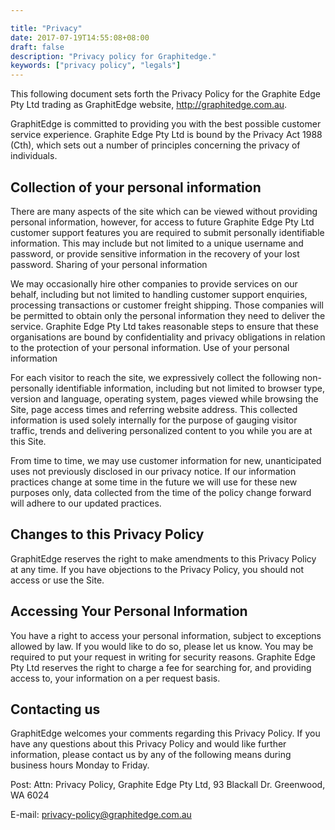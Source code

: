 ```yaml
---

title: "Privacy"
date: 2017-07-19T14:55:08+08:00
draft: false
description: "Privacy policy for Graphitedge."
keywords: ["privacy policy", "legals"]
---
```


This following document sets forth the Privacy Policy for the Graphite Edge Pty Ltd trading as GraphitEdge website, http://graphitedge.com.au.

GraphitEdge is committed to providing you with the best possible customer service experience. Graphite Edge Pty Ltd is bound by the Privacy Act 1988 (Cth), which sets out a number of principles concerning the privacy of individuals.
## Collection of your personal information

There are many aspects of the site which can be viewed without providing personal information, however, for access to future Graphite Edge Pty Ltd customer support features you are required to submit personally identifiable information. This may include but not limited to a unique username and password, or provide sensitive information in the recovery of your lost password.
Sharing of your personal information

We may occasionally hire other companies to provide services on our behalf, including but not limited to handling customer support enquiries, processing transactions or customer freight shipping. Those companies will be permitted to obtain only the personal information they need to deliver the service. Graphite Edge Pty Ltd takes reasonable steps to ensure that these organisations are bound by confidentiality and privacy obligations in relation to the protection of your personal information.
Use of your personal information

For each visitor to reach the site, we expressively collect the following non-personally identifiable information, including but not limited to browser type, version and language, operating system, pages viewed while browsing the Site, page access times and referring website address. This collected information is used solely internally for the purpose of gauging visitor traffic, trends and delivering personalized content to you while you are at this Site.

From time to time, we may use customer information for new, unanticipated uses not previously disclosed in our privacy notice. If our information practices change at some time in the future we will use for these new purposes only, data collected from the time of the policy change forward will adhere to our updated practices.
## Changes to this Privacy Policy

GraphitEdge reserves the right to make amendments to this Privacy Policy at any time. If you have objections to the Privacy Policy, you should not access or use the Site.
## Accessing Your Personal Information

You have a right to access your personal information, subject to exceptions allowed by law. If you would like to do so, please let us know. You may be required to put your request in writing for security reasons. Graphite Edge Pty Ltd reserves the right to charge a fee for searching for, and providing access to, your information on a per request basis.
## Contacting us

GraphitEdge welcomes your comments regarding this Privacy Policy. If you have any questions about this Privacy Policy and would like further information, please contact us by any of the following means during business hours Monday to Friday.

Post: Attn: Privacy Policy,
Graphite Edge Pty Ltd,
93 Blackall Dr. Greenwood, WA 6024

E-mail: privacy-policy@graphitedge.com.au 
